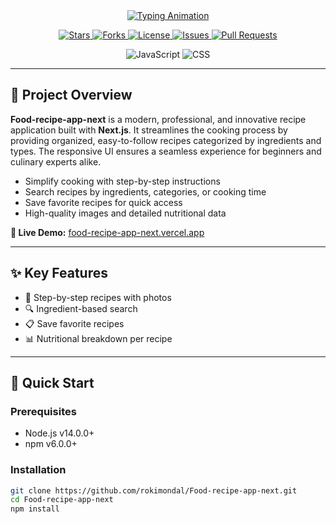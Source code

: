 <div align="center">
  <a href="https://github.com/rokimondal/Food-recipe-app-next">
    <img 
      src="https://readme-typing-svg.demolab.com?font=Fira+Code&pause=1000&color=F70000&width=600&lines=Food-recipe-app-next;Make%20your%20cooking%20a%20breeze!;Cutting-edge%20technology" 
      alt="Typing Animation"
    />
  </a>

  <p>
    <a href="https://github.com/rokimondal/Food-recipe-app-next/stargazers">
      <img src="https://img.shields.io/github/stars/rokimondal/Food-recipe-app-next?label=Stars&style=flat-square" alt="Stars">
    </a>
    <a href="https://github.com/rokimondal/Food-recipe-app-next/network/members">
      <img src="https://img.shields.io/github/forks/rokimondal/Food-recipe-app-next?label=Forks&style=flat-square" alt="Forks">
    </a>
    <a href="https://github.com/rokimondal/Food-recipe-app-next/blob/main/LICENSE">
      <img src="https://img.shields.io/github/license/rokimondal/Food-recipe-app-next?label=License&style=flat-square" alt="License">
    </a>
    <a href="https://github.com/rokimondal/Food-recipe-app-next/issues">
      <img src="https://img.shields.io/github/issues/rokimondal/Food-recipe-app-next?label=Issues&style=flat-square" alt="Issues">
    </a>
    <a href="https://github.com/rokimondal/Food-recipe-app-next/pulls">
      <img src="https://img.shields.io/github/issues-pr/rokimondal/Food-recipe-app-next?label=Pull%20Requests&style=flat-square" alt="Pull Requests">
    </a>
  </p>

  <div>
    <img src="https://img.shields.io/badge/JavaScript-84.7%25-brightgreen" alt="JavaScript">
    <img src="https://img.shields.io/badge/CSS-15.3%25-blue" alt="CSS">
  </div>
</div>

---

## 🎯 Project Overview

**Food-recipe-app-next** is a modern, professional, and innovative recipe application built with **Next.js**. It streamlines the cooking process by providing organized, easy-to-follow recipes categorized by ingredients and types. The responsive UI ensures a seamless experience for beginners and culinary experts alike.

- Simplify cooking with step-by-step instructions  
- Search recipes by ingredients, categories, or cooking time  
- Save favorite recipes for quick access  
- High-quality images and detailed nutritional data  

**🔗 Live Demo:** [food-recipe-app-next.vercel.app](https://food-recipe-app-next.vercel.app)

---

## ✨ Key Features

- 🍳 Step-by-step recipes with photos  
- 🔍 Ingredient-based search  
- 📋 Save favorite recipes  
- 📊 Nutritional breakdown per recipe  

---

## 🚀 Quick Start

### Prerequisites

- Node.js v14.0.0+  
- npm v6.0.0+

### Installation

```bash
git clone https://github.com/rokimondal/Food-recipe-app-next.git
cd Food-recipe-app-next
npm install
